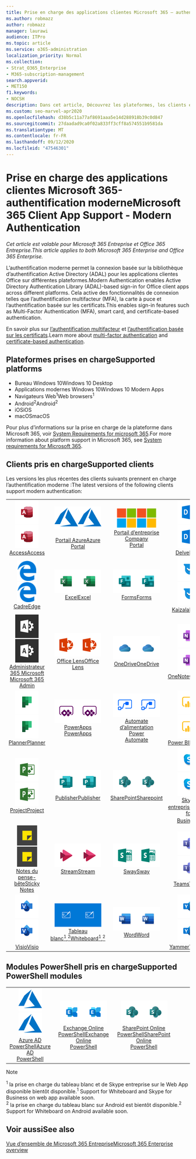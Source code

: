 ```yaml
---
title: Prise en charge des applications clientes Microsoft 365 — authentification moderne
ms.author: robmazz
author: robmazz
manager: laurawi
audience: ITPro
ms.topic: article
ms.service: o365-administration
localization_priority: Normal
ms.collection:
- Strat_O365_Enterprise
- M365-subscription-management
search.appverid:
- MET150
f1.keywords:
- NOCSH
description: Dans cet article, Découvrez les plateformes, les clients et les modules PowerShell qui prennent en charge l’authentification moderne pour Microsoft 365.
ms.custom: seo-marvel-apr2020
ms.openlocfilehash: d38b5c11a77af8691aaa5e14d288918b39c0d847
ms.sourcegitcommit: 27daadad9ca0f02a833ff3cff8a574551b9581da
ms.translationtype: MT
ms.contentlocale: fr-FR
ms.lasthandoff: 09/12/2020
ms.locfileid: "47546301"
---
```

# <a name="microsoft-365-client-app-support---modern-authentication"></a><span data-ttu-id="0f8ed-103">Prise en charge des applications clientes Microsoft 365-authentification moderne</span><span class="sxs-lookup"><span data-stu-id="0f8ed-103">Microsoft 365 Client App Support - Modern Authentication</span></span>

<span data-ttu-id="0f8ed-104">*Cet article est valable pour Microsoft 365 Entreprise et Office 365 Entreprise.*</span><span class="sxs-lookup"><span data-stu-id="0f8ed-104">*This article applies to both Microsoft 365 Enterprise and Office 365 Enterprise.*</span></span>

<span data-ttu-id="0f8ed-105">L’authentification moderne permet la connexion basée sur la bibliothèque d’authentification Active Directory (ADAL) pour les applications clientes Office sur différentes plateformes.</span><span class="sxs-lookup"><span data-stu-id="0f8ed-105">Modern Authentication enables Active Directory Authentication Library (ADAL)-based sign-in for Office client apps across different platforms.</span></span> <span data-ttu-id="0f8ed-106">Cela active des fonctionnalités de connexion telles que l’authentification multifacteur (MFA), la carte à puce et l’authentification basée sur les certificats.</span><span class="sxs-lookup"><span data-stu-id="0f8ed-106">This enables sign-in features such as Multi-Factor Authentication (MFA), smart card, and certificate-based authentication.</span></span>

<span data-ttu-id="0f8ed-107">En savoir plus sur [l’authentification multifacteur](https://docs.microsoft.com/azure/active-directory/authentication/multi-factor-authentication) et [l’authentification basée sur les certificats](https://docs.microsoft.com/azure/active-directory/active-directory-certificate-based-authentication-get-started).</span><span class="sxs-lookup"><span data-stu-id="0f8ed-107">Learn more about [multi-factor authentication](https://docs.microsoft.com/azure/active-directory/authentication/multi-factor-authentication) and [certificate-based authentication](https://docs.microsoft.com/azure/active-directory/active-directory-certificate-based-authentication-get-started).</span></span>

## <a name="supported-platforms"></a><span data-ttu-id="0f8ed-108">Plateformes prises en charge</span><span class="sxs-lookup"><span data-stu-id="0f8ed-108">Supported platforms</span></span>

 - <span data-ttu-id="0f8ed-109">Bureau Windows 10</span><span class="sxs-lookup"><span data-stu-id="0f8ed-109">Windows 10 Desktop</span></span>
 - <span data-ttu-id="0f8ed-110">Applications modernes Windows 10</span><span class="sxs-lookup"><span data-stu-id="0f8ed-110">Windows 10 Modern Apps</span></span>
 - <span data-ttu-id="0f8ed-111">Navigateurs Web<sup>1</sup></span><span class="sxs-lookup"><span data-stu-id="0f8ed-111">Web browsers<sup>1</sup></span></span>
 - <span data-ttu-id="0f8ed-112">Android<sup>2</sup></span><span class="sxs-lookup"><span data-stu-id="0f8ed-112">Android<sup>2</sup></span></span>
 - <span data-ttu-id="0f8ed-113">iOS</span><span class="sxs-lookup"><span data-stu-id="0f8ed-113">iOS</span></span>
 - <span data-ttu-id="0f8ed-114">macOS</span><span class="sxs-lookup"><span data-stu-id="0f8ed-114">macOS</span></span>

<span data-ttu-id="0f8ed-115">Pour plus d’informations sur la prise en charge de la plateforme dans Microsoft 365, voir [System Requirements for microsoft 365](https://products.office.com/office-system-requirements).</span><span class="sxs-lookup"><span data-stu-id="0f8ed-115">For more information about platform support in Microsoft 365, see [System requirements for Microsoft 365](https://products.office.com/office-system-requirements).</span></span>

## <a name="supported-clients"></a><span data-ttu-id="0f8ed-116">Clients pris en charge</span><span class="sxs-lookup"><span data-stu-id="0f8ed-116">Supported clients</span></span>

<span data-ttu-id="0f8ed-117">Les versions les plus récentes des clients suivants prennent en charge l’authentification moderne :</span><span class="sxs-lookup"><span data-stu-id="0f8ed-117">The latest versions of the following clients support modern authentication:</span></span>

| | | | | | |
|:---:|:---:|:---:|:---:|:---:|:---:|
| <span data-ttu-id="0f8ed-118">![Icône Access](../media/o365-access-64x64.png)</span><span class="sxs-lookup"><span data-stu-id="0f8ed-118">![Access icon](../media/o365-access-64x64.png)</span></span> <br> [<span data-ttu-id="0f8ed-119">Access</span><span class="sxs-lookup"><span data-stu-id="0f8ed-119">Access</span></span>](https://products.office.com/access) | <span data-ttu-id="0f8ed-120">![Icône Azure](../media/o365-azure-64x64.png)</span><span class="sxs-lookup"><span data-stu-id="0f8ed-120">![Azure icon](../media/o365-azure-64x64.png)</span></span> <br> [<span data-ttu-id="0f8ed-121"><br>Portail Azure</span><span class="sxs-lookup"><span data-stu-id="0f8ed-121">Azure <br> Portal </span></span>](https://azure.microsoft.com/features/azure-portal/) | <span data-ttu-id="0f8ed-122">![Icône portail d’entreprise](../media/o365-microsoft-64x64.png)</span><span class="sxs-lookup"><span data-stu-id="0f8ed-122">![Company portal icon](../media/o365-microsoft-64x64.png)</span></span> <br> [<span data-ttu-id="0f8ed-123">Portail d’entreprise <br></span><span class="sxs-lookup"><span data-stu-id="0f8ed-123">Company <br> Portal </span></span>](https://docs.microsoft.com/intune-user-help/sign-in-to-the-company-portal) | <span data-ttu-id="0f8ed-124">![Icône Delve](../media/o365-delve-64x64.png)</span><span class="sxs-lookup"><span data-stu-id="0f8ed-124">![Delve icon](../media/o365-delve-64x64.png)</span></span> <br> [<span data-ttu-id="0f8ed-125">Delve</span><span class="sxs-lookup"><span data-stu-id="0f8ed-125">Delve</span></span>](https://products.office.com/business/intelligent-search) | <span data-ttu-id="0f8ed-126">![Icône Dynamics 365](../media/o365-dynamics365-64x64.png)</span><span class="sxs-lookup"><span data-stu-id="0f8ed-126">![Dynamics 365 icon](../media/o365-dynamics365-64x64.png)</span></span> <br> [<span data-ttu-id="0f8ed-127">Dynamics 365</span><span class="sxs-lookup"><span data-stu-id="0f8ed-127">Dynamics 365</span></span>](https://dynamics.microsoft.com) 
| <span data-ttu-id="0f8ed-128">![Icône de serveur Edge](../media/o365-edge-64x64.png)</span><span class="sxs-lookup"><span data-stu-id="0f8ed-128">![Edge icon](../media/o365-edge-64x64.png)</span></span> <br> [<span data-ttu-id="0f8ed-129">Cadre</span><span class="sxs-lookup"><span data-stu-id="0f8ed-129">Edge</span></span>](https://www.microsoft.com/windows/microsoft-edge) | <span data-ttu-id="0f8ed-130">![Icône Excel](../media/o365-excel-64x64.png)</span><span class="sxs-lookup"><span data-stu-id="0f8ed-130">![Excel icon](../media/o365-excel-64x64.png)</span></span> <br> [<span data-ttu-id="0f8ed-131">Excel</span><span class="sxs-lookup"><span data-stu-id="0f8ed-131">Excel</span></span>](https://products.office.com/excel) | <span data-ttu-id="0f8ed-132">![Icône Forms](../media/o365-forms-64x64.png)</span><span class="sxs-lookup"><span data-stu-id="0f8ed-132">![Forms icon](../media/o365-forms-64x64.png)</span></span> <br> [<span data-ttu-id="0f8ed-133">Forms</span><span class="sxs-lookup"><span data-stu-id="0f8ed-133">Forms</span></span>](https://flow.microsoft.com/connectors/shared_microsoftforms/microsoft-forms/) | <span data-ttu-id="0f8ed-134">![Icône Kaizala](../media/o365-kaizala-64x64.png)</span><span class="sxs-lookup"><span data-stu-id="0f8ed-134">![Kaizala icon](../media/o365-kaizala-64x64.png)</span></span> <br> [<span data-ttu-id="0f8ed-135">Kaizala</span><span class="sxs-lookup"><span data-stu-id="0f8ed-135">Kaizala</span></span>](https://products.office.com/en/business/microsoft-kaizala) | <span data-ttu-id="0f8ed-136">![Icône Office.com](../media/o365-office-64x64.png)</span><span class="sxs-lookup"><span data-stu-id="0f8ed-136">![Office.com icon](../media/o365-office-64x64.png)</span></span> <br> [<span data-ttu-id="0f8ed-137">Office.com</span><span class="sxs-lookup"><span data-stu-id="0f8ed-137">Office.com</span></span>](https://www.office.com/) 
| <span data-ttu-id="0f8ed-138">![Icône d’administrateur Office 365](../media/o365-o365admin-64x64.png)</span><span class="sxs-lookup"><span data-stu-id="0f8ed-138">![Office 365 Admin icon](../media/o365-o365admin-64x64.png)</span></span> <br> [<span data-ttu-id="0f8ed-139">Administrateur 365 Microsoft <br></span><span class="sxs-lookup"><span data-stu-id="0f8ed-139">Microsoft 365 <br> Admin</span></span>](https://products.office.com/business/manage-office-365-admin-app) | <span data-ttu-id="0f8ed-140">![Icône de l’objectif](../media/o365-lens-64x64.png)</span><span class="sxs-lookup"><span data-stu-id="0f8ed-140">![Lens icon](../media/o365-lens-64x64.png)</span></span> <br> [<span data-ttu-id="0f8ed-141">Office Lens</span><span class="sxs-lookup"><span data-stu-id="0f8ed-141">Office Lens</span></span>](https://www.microsoft.com/p/office-lens/9wzdncrfj3t8?activetab=pivot%3Aoverviewtab) | <span data-ttu-id="0f8ed-142">![Icône OneDrive entreprise](../media/o365-OneDrive-64x64.png)</span><span class="sxs-lookup"><span data-stu-id="0f8ed-142">![OneDrive for Business icon](../media/o365-OneDrive-64x64.png)</span></span> <br> [<span data-ttu-id="0f8ed-143">OneDrive</span><span class="sxs-lookup"><span data-stu-id="0f8ed-143">OneDrive</span></span>](https://products.office.com/onedrive-for-business/online-cloud-storage) |  <span data-ttu-id="0f8ed-144">![Icône OneNote](../media/o365-OneNote-64x64.png)</span><span class="sxs-lookup"><span data-stu-id="0f8ed-144">![OneNote icon](../media/o365-OneNote-64x64.png)</span></span> <br> [<span data-ttu-id="0f8ed-145">OneNote</span><span class="sxs-lookup"><span data-stu-id="0f8ed-145">OneNote</span></span>](https://products.office.com/onenote) | <span data-ttu-id="0f8ed-146">![Icône Outlook](../media/o365-outlook-64x64.png)</span><span class="sxs-lookup"><span data-stu-id="0f8ed-146">![Outlook icon](../media/o365-outlook-64x64.png)</span></span> <br> [<span data-ttu-id="0f8ed-147">Outlook</span><span class="sxs-lookup"><span data-stu-id="0f8ed-147">Outlook</span></span>](https://products.office.com/outlook) 
| <span data-ttu-id="0f8ed-148">![Icône planificateur](../media/o365-planner-64x64.png)</span><span class="sxs-lookup"><span data-stu-id="0f8ed-148">![Planner icon](../media/o365-planner-64x64.png)</span></span> <br> [<span data-ttu-id="0f8ed-149">Planner</span><span class="sxs-lookup"><span data-stu-id="0f8ed-149">Planner</span></span>](https://products.office.com/business/task-management-software) | <span data-ttu-id="0f8ed-150">![Icône PowerApp](../media/o365-powerapps-64x64.png)</span><span class="sxs-lookup"><span data-stu-id="0f8ed-150">![PowerApps icon](../media/o365-powerapps-64x64.png)</span></span> <br> [<span data-ttu-id="0f8ed-151">PowerApps </span><span class="sxs-lookup"><span data-stu-id="0f8ed-151">PowerApps </span></span>](https://powerapps.microsoft.com) | <span data-ttu-id="0f8ed-152">![Icône de mise en marche automatique](../media/o365-flow-64x64.png)</span><span class="sxs-lookup"><span data-stu-id="0f8ed-152">![Power Automate icon](../media/o365-flow-64x64.png)</span></span> <br> [<span data-ttu-id="0f8ed-153">Automate d’alimentation <br></span><span class="sxs-lookup"><span data-stu-id="0f8ed-153">Power <br> Automate</span></span>](https://flow.microsoft.com) | <span data-ttu-id="0f8ed-154">![Icône PowerBI](../media/o365-powerbi-64x64.png)</span><span class="sxs-lookup"><span data-stu-id="0f8ed-154">![PowerBI icon](../media/o365-powerbi-64x64.png)</span></span> <br> [<span data-ttu-id="0f8ed-155">Power BI</span><span class="sxs-lookup"><span data-stu-id="0f8ed-155">Power BI</span></span>](https://powerbi.microsoft.com)| <span data-ttu-id="0f8ed-156">![Icône PowerPoint](../media/o365-powerpoint-64x64.png)</span><span class="sxs-lookup"><span data-stu-id="0f8ed-156">![PowerPoint icon](../media/o365-powerpoint-64x64.png)</span></span> <br> [<span data-ttu-id="0f8ed-157">PowerPoint</span><span class="sxs-lookup"><span data-stu-id="0f8ed-157">PowerPoint</span></span>](https://products.office.com/powerpoint) 
| <span data-ttu-id="0f8ed-158">![Icône Project](../media/o365-project-64x64.png)</span><span class="sxs-lookup"><span data-stu-id="0f8ed-158">![Project icon](../media/o365-project-64x64.png)</span></span> <br> [<span data-ttu-id="0f8ed-159">Project</span><span class="sxs-lookup"><span data-stu-id="0f8ed-159">Project</span></span>](https://products.office.com/project) | <span data-ttu-id="0f8ed-160">![Icône Publisher](../media/o365-publisher-64x64.png)</span><span class="sxs-lookup"><span data-stu-id="0f8ed-160">![Publisher icon](../media/o365-publisher-64x64.png)</span></span> <br> [<span data-ttu-id="0f8ed-161">Publisher</span><span class="sxs-lookup"><span data-stu-id="0f8ed-161">Publisher</span></span>](https://products.office.com/publisher) | <span data-ttu-id="0f8ed-162">![Icône de SharePoint](../media/o365-sharepoint-64x64.png)</span><span class="sxs-lookup"><span data-stu-id="0f8ed-162">![SharePoint icon](../media/o365-sharepoint-64x64.png)</span></span> <br> [<span data-ttu-id="0f8ed-163">SharePoint</span><span class="sxs-lookup"><span data-stu-id="0f8ed-163">Sharepoint</span></span>](https://products.office.com/sharepoint) | <span data-ttu-id="0f8ed-164">![Icône Skype Entreprise](../media/o365-skypeforbusiness-64x64.png)</span><span class="sxs-lookup"><span data-stu-id="0f8ed-164">![Skype for Business icon](../media/o365-skypeforbusiness-64x64.png)</span></span> <br> [<span data-ttu-id="0f8ed-165">Skype <br> entreprise<sup>1</sup></span><span class="sxs-lookup"><span data-stu-id="0f8ed-165">Skype for <br> Business<sup>1</sup></span></span>](https://www.skype.com/business/) | <span data-ttu-id="0f8ed-166">![Icône StaffHub](../media/o365-staffhub-64x64.png)</span><span class="sxs-lookup"><span data-stu-id="0f8ed-166">![StaffHub icon](../media/o365-staffhub-64x64.png)</span></span> <br> [<span data-ttu-id="0f8ed-167">StaffHub</span><span class="sxs-lookup"><span data-stu-id="0f8ed-167">StaffHub</span></span>](https://products.office.com/microsoft-staffhub/staff-scheduling-software)
| <span data-ttu-id="0f8ed-168">![Icône de pense-bête](../media/o365-stickynotes-64x64.png)</span><span class="sxs-lookup"><span data-stu-id="0f8ed-168">![Sticky Notes icon](../media/o365-stickynotes-64x64.png)</span></span> <br> [<span data-ttu-id="0f8ed-169">Notes du pense-bête</span><span class="sxs-lookup"><span data-stu-id="0f8ed-169">Sticky Notes</span></span>](https://www.microsoft.com/p/microsoft-sticky-notes/9nblggh4qghw) | <span data-ttu-id="0f8ed-170">![Icône Stream](../media/o365-stream-64x64.png)</span><span class="sxs-lookup"><span data-stu-id="0f8ed-170">![Stream icon](../media/o365-stream-64x64.png)</span></span> <br> [<span data-ttu-id="0f8ed-171">Stream</span><span class="sxs-lookup"><span data-stu-id="0f8ed-171">Stream</span></span>](https://stream.microsoft.com) | <span data-ttu-id="0f8ed-172">![Icône Sway](../media/o365-sway-64x64.png)</span><span class="sxs-lookup"><span data-stu-id="0f8ed-172">![Sway icon](../media/o365-sway-64x64.png)</span></span> <br> [<span data-ttu-id="0f8ed-173">Sway</span><span class="sxs-lookup"><span data-stu-id="0f8ed-173">Sway</span></span>](https://sway.com) | <span data-ttu-id="0f8ed-174">![Icône Teams](../media/o365-teams-64x64.png)</span><span class="sxs-lookup"><span data-stu-id="0f8ed-174">![Teams icon](../media/o365-teams-64x64.png)</span></span> <br> [<span data-ttu-id="0f8ed-175">Teams</span><span class="sxs-lookup"><span data-stu-id="0f8ed-175">Teams</span></span>](https://products.office.com/microsoft-teams/group-chat-software) | <span data-ttu-id="0f8ed-176">![Icône action](../media/o365-todo-64x64.png)</span><span class="sxs-lookup"><span data-stu-id="0f8ed-176">![To Do icon](../media/o365-todo-64x64.png)</span></span> <br> [<span data-ttu-id="0f8ed-177">Action</span><span class="sxs-lookup"><span data-stu-id="0f8ed-177">To Do</span></span>](https://todo.microsoft.com) 
| <span data-ttu-id="0f8ed-178">![Icône Visio](../media/o365-visio-64x64.png)</span><span class="sxs-lookup"><span data-stu-id="0f8ed-178">![Visio icon](../media/o365-visio-64x64.png)</span></span> <br> [<span data-ttu-id="0f8ed-179">Visio</span><span class="sxs-lookup"><span data-stu-id="0f8ed-179">Visio</span></span>](https://products.office.com/visio/flowchart-software) | <span data-ttu-id="0f8ed-180">![Icône de tableau blanc](../media/o365-whiteboard-64x64.png)</span><span class="sxs-lookup"><span data-stu-id="0f8ed-180">![Whiteboard icon](../media/o365-whiteboard-64x64.png)</span></span> <br> [<span data-ttu-id="0f8ed-181">Tableau blanc<sup>1</sup>,<sup>2</sup></span><span class="sxs-lookup"><span data-stu-id="0f8ed-181">Whiteboard<sup>1</sup>,<sup>2</sup></span></span>](https://whiteboard.microsoft.com/) | <span data-ttu-id="0f8ed-182">![Icône Word](../media/o365-word-64x64.png)</span><span class="sxs-lookup"><span data-stu-id="0f8ed-182">![Word icon](../media/o365-word-64x64.png)</span></span> <br> [<span data-ttu-id="0f8ed-183">Word</span><span class="sxs-lookup"><span data-stu-id="0f8ed-183">Word</span></span>](https://products.office.com/word) | <span data-ttu-id="0f8ed-184">![Icône Yammer](../media/o365-yammer-64x64.png)</span><span class="sxs-lookup"><span data-stu-id="0f8ed-184">![Yammer icon](../media/o365-yammer-64x64.png)</span></span> <br> [<span data-ttu-id="0f8ed-185">Yammer</span><span class="sxs-lookup"><span data-stu-id="0f8ed-185">Yammer</span></span>](https://products.office.com/yammer/yammer-overview) | <span data-ttu-id="0f8ed-186">![Icône Yammer](../media/o365-yammer-64x64.png)</span><span class="sxs-lookup"><span data-stu-id="0f8ed-186">![Yammer icon](../media/o365-yammer-64x64.png)</span></span> <br> [<span data-ttu-id="0f8ed-187"><br>Notificateur Yammer</span><span class="sxs-lookup"><span data-stu-id="0f8ed-187">Yammer <br> Notifier</span></span>](https://products.office.com/yammer/yammer-overview) |  |

## <a name="supported-powershell-modules"></a><span data-ttu-id="0f8ed-188">Modules PowerShell pris en charge</span><span class="sxs-lookup"><span data-stu-id="0f8ed-188">Supported PowerShell modules</span></span>

| | | | | | |
|:---:|:---:|:---:|:---:|:---:|:---:|
| <span data-ttu-id="0f8ed-189">![Icône Azure](../media/o365-azure-64x64.png)</span><span class="sxs-lookup"><span data-stu-id="0f8ed-189">![Azure icon](../media/o365-azure-64x64.png)</span></span> <br> [<span data-ttu-id="0f8ed-190">Azure AD <br> PowerShell</span><span class="sxs-lookup"><span data-stu-id="0f8ed-190">Azure AD <br> PowerShell</span></span>](https://docs.microsoft.com/powershell/azure/active-directory/overview?view=azureadps-2.0) | <span data-ttu-id="0f8ed-191">![Icône Exchange](../media/o365-exchange-64x64.png)</span><span class="sxs-lookup"><span data-stu-id="0f8ed-191">![Exchange icon](../media/o365-exchange-64x64.png)</span></span> <br> [<span data-ttu-id="0f8ed-192">Exchange Online <br> PowerShell</span><span class="sxs-lookup"><span data-stu-id="0f8ed-192">Exchange Online <br> PowerShell</span></span>](https://docs.microsoft.com/powershell/exchange/exchange-online-powershell) | <span data-ttu-id="0f8ed-193">![Icône de SharePoint](../media/o365-sharepoint-64x64.png)</span><span class="sxs-lookup"><span data-stu-id="0f8ed-193">![SharePoint icon](../media/o365-sharepoint-64x64.png)</span></span> <br> [<span data-ttu-id="0f8ed-194">SharePoint Online <br> PowerShell</span><span class="sxs-lookup"><span data-stu-id="0f8ed-194">SharePoint Online <br> PowerShell</span></span>](https://docs.microsoft.com/powershell/sharepoint/sharepoint-online/connect-sharepoint-online)

> [!NOTE]
> <span data-ttu-id="0f8ed-195"><sup>1</sup> la prise en charge du tableau blanc et de Skype entreprise sur le Web App disponible bientôt disponible.</span><span class="sxs-lookup"><span data-stu-id="0f8ed-195"><sup>1</sup> Support for Whiteboard and Skype for Business on web app available soon.</span></span> <br>
> <span data-ttu-id="0f8ed-196"><sup>2</sup> la prise en charge du tableau blanc sur Android est bientôt disponible.</span><span class="sxs-lookup"><span data-stu-id="0f8ed-196"><sup>2</sup> Support for Whiteboard on Android available soon.</span></span>

## <a name="see-also"></a><span data-ttu-id="0f8ed-197">Voir aussi</span><span class="sxs-lookup"><span data-stu-id="0f8ed-197">See also</span></span>

[<span data-ttu-id="0f8ed-198">Vue d’ensemble de Microsoft 365 Entreprise</span><span class="sxs-lookup"><span data-stu-id="0f8ed-198">Microsoft 365 Enterprise overview</span></span>](microsoft-365-overview.md)
